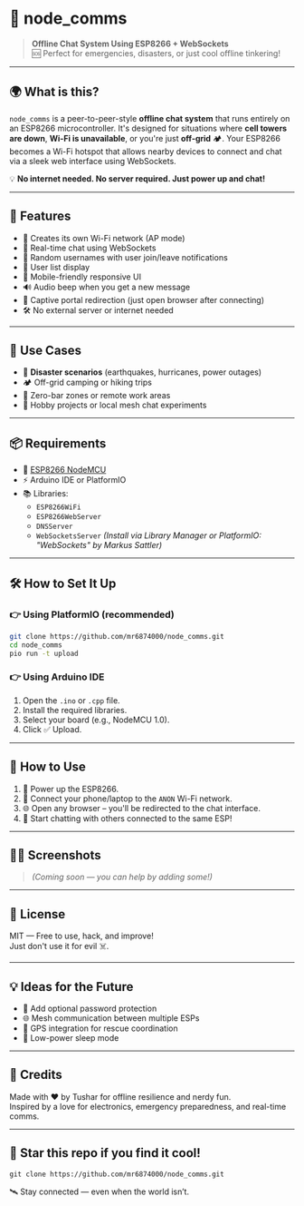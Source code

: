 # 📡 node_comms

> **Offline Chat System Using ESP8266 + WebSockets**  
> 🆘 Perfect for emergencies, disasters, or just cool offline tinkering!

---

## 🌍 What is this?

`node_comms` is a peer-to-peer-style **offline chat system** that runs entirely on an ESP8266 microcontroller. It's designed for situations where **cell towers are down**, **Wi-Fi is unavailable**, or you're just **off-grid** 🏕️. Your ESP8266 becomes a Wi-Fi hotspot that allows nearby devices to connect and chat via a sleek web interface using WebSockets.

💡 **No internet needed. No server required. Just power up and chat!**

---

## 🚀 Features

- 📡 Creates its own Wi-Fi network (AP mode)
- 💬 Real-time chat using WebSockets
- 👥 Random usernames with user join/leave notifications
- 📜 User list display
- 📲 Mobile-friendly responsive UI
- 🔊 Audio beep when you get a new message
- 🔁 Captive portal redirection (just open browser after connecting)
- 🛠️ No external server or internet needed

---

## 🧠 Use Cases

- 🚨 **Disaster scenarios** (earthquakes, hurricanes, power outages)
- 🏕️ Off-grid camping or hiking trips
- 📵 Zero-bar zones or remote work areas
- 🧪 Hobby projects or local mesh chat experiments

---

## 📦 Requirements

- 🔌 [ESP8266 NodeMCU](https://github.com/mr6874000/node_comms.git)
- ⚡ Arduino IDE or PlatformIO
- 📚 Libraries:
  - `ESP8266WiFi`
  - `ESP8266WebServer`
  - `DNSServer`
  - `WebSocketsServer` *(Install via Library Manager or PlatformIO: "WebSockets" by Markus Sattler)*

---

## 🛠️ How to Set It Up

### 👉 Using PlatformIO (recommended)
```bash
git clone https://github.com/mr6874000/node_comms.git
cd node_comms
pio run -t upload
```

### 👉 Using Arduino IDE

1. Open the `.ino` or `.cpp` file.
2. Install the required libraries.
3. Select your board (e.g., NodeMCU 1.0).
4. Click ✅ Upload.

---

## 📱 How to Use

1. 🔌 Power up the ESP8266.
2. 📶 Connect your phone/laptop to the `ANON` Wi-Fi network.
3. 🌐 Open any browser – you'll be redirected to the chat interface.
4. 💬 Start chatting with others connected to the same ESP!

---

## 🧑‍💻 Screenshots

> _(Coming soon — you can help by adding some!)_

---

## 📜 License

MIT — Free to use, hack, and improve!  
Just don't use it for evil ☠️.

---

## 💡 Ideas for the Future

- 🔐 Add optional password protection
- 🌐 Mesh communication between multiple ESPs
- 🧭 GPS integration for rescue coordination
- 🔋 Low-power sleep mode

---

## 🙌 Credits

Made with ❤️ by Tushar for offline resilience and nerdy fun.  
Inspired by a love for electronics, emergency preparedness, and real-time comms.

---

## 🌟 Star this repo if you find it cool!

```
git clone https://github.com/mr6874000/node_comms.git
```

🛰️ Stay connected — even when the world isn’t.


